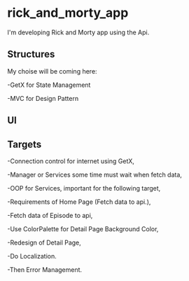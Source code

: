 # rick_and_morty_app

I'm developing Rick and Morty app using the Api.

## Structures

My choise will be coming here:

-GetX for State Management

-MVC for Design Pattern

## UI



## Targets

-Connection control for internet using GetX,

-Manager or Services some time must wait when fetch data,

-OOP for Services, important for the following target, 

-Requirements of Home Page (Fetch data to api.),

-Fetch data of Episode to api,

-Use ColorPalette for Detail Page Background Color,

-Redesign of Detail Page,

-Do Localization.

-Then Error Management.
